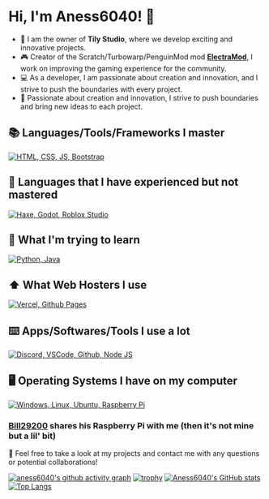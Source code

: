 # Hi, I'm Aness6040! 👋

- 🚀 I am the owner of **Tily Studio**, where we develop exciting and innovative projects.
- 🎮 Creator of the Scratch/Turbowarp/PenguinMod mod [**ElectraMod**](https://electramod.vercel.app), I work on improving the gaming experience for the community.
- 💻 As a developer, I am passionate about creation and innovation, and I strive to push the boundaries with every project.
- 🌟 Passionate about creation and innovation, I strive to push boundaries and bring new ideas to each project.

## 📚 **Languages/Tools/Frameworks I master**
[![HTML, CSS, JS, Bootstrap](https://skillicons.dev/icons?i=html,css,js,bootstrap)](https://skillicons.dev)
## 📝 **Languages that I have experienced but not mastered**
[![Haxe, Godot, Roblox Studio](https://skillicons.dev/icons?i=haxe,haxeflixel,godot,robloxstudio)](https://skillicons.dev)
## 🎯 **What I'm trying to learn**
[![Python, Java](https://skillicons.dev/icons?i=python,java)](https://skillicons.dev)
## ⬆️ **What Web Hosters I use**
[![Vercel, Github Pages](https://skillicons.dev/icons?i=vercel,github)](https://skillicons.dev)
## ⌨️ **Apps/Softwares/Tools I use a lot**
[![Discord, VSCode, Github, Node JS](https://skillicons.dev/icons?i=discord,vscode,github,nodejs)](https://skillicons.dev)

## 🖥️ **Operating Systems I have on my computer**
[![Windows, Linux, Ubuntu, Raspberry Pi](https://skillicons.dev/icons?i=windows,linux,ubuntu,raspberrypi)](https://skillicons.dev)
### [Bill29200](https://github.com/Bill29200) shares his Raspberry Pi with me (then it's not mine but a lil' bit)
💬 Feel free to take a look at my projects and contact me with any questions or potential collaborations!

[![aness6040's github activity graph](https://github-readme-activity-graph.vercel.app/graph?username=aness6040&bg_color=ffe97f&color=FF7F7F&line=FFB27F)](https://github.com/ashutosh00710/github-readme-activity-graph)
[![trophy](https://github-profile-trophy.vercel.app/?username=aness6040&theme=onedark)](https://github.com/ryo-ma/github-profile-trophy)
[![Aness6040's GitHub stats](https://github-readme-stats.vercel.app/api?username=Aness6040&show_icons=true&theme=cobalt&count_private=true&include_all_commits=true)](https://github.com/anuraghazra/github-readme-stats)
[![Top Langs](https://github-readme-stats.vercel.app/api/top-langs/?username=aness6040&langs_count=10&theme=cobalt&layout=compact)](https://github.com/anuraghazra/github-readme-stats)
